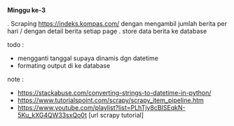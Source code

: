 **Minggu ke-3**

 
. Scraping https://indeks.kompas.com/ dengan mengambil jumlah berita per hari / dengan detail berita setiap page 
. store data berita ke database
  

todo : 

 - mengganti tanggal supaya dinamis dgn datetime 
 - formating output di ke database

note :

 - https://stackabuse.com/converting-strings-to-datetime-in-python/
 - https://www.tutorialspoint.com/scrapy/scrapy_item_pipeline.htm
 - https://www.youtube.com/playlist?list=PLhTjy8cBISEqkN-5Ku_kXG4QW33sxQo0t [url scrapy tutorial]
